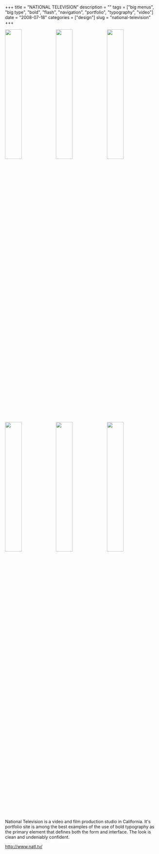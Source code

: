 +++
title = "NATIONAL TELEVISION"
description = ""
tags = ["big menus", "big type", "bold", "flash", "navigation", "portfolio", "typography", "video"]
date = "2008-07-18"
categories = ["design"]
slug = "national-television"
+++


<div id="screens-thumbs" class="clearfix mt1-5">
<a href="//media.konigi.com/design/nationaltv-1.jpg" class="group" rel="group"><img src="//media.konigi.com/design/nationaltv-1.png" alt="" class="thumb" style="width: 33%; max-width: 33%;padding: 0 1px 1px 0" /></a><a href="//media.konigi.com/design/nationaltv-2.jpg" class="group" rel="group"><img src="//media.konigi.com/design/nationaltv-2.png" alt="" class="thumb" style="width: 33%; max-width: 33%;padding: 0 1px 1px 0" /></a><a href="//media.konigi.com/design/nationaltv-3.jpg" class="group" rel="group"><img src="//media.konigi.com/design/nationaltv-3.png" alt="" class="thumb" style="width: 33%; max-width: 33%;padding: 0 1px 1px 0" /></a><a href="//media.konigi.com/design/nationaltv-4.jpg" class="group" rel="group"><img src="//media.konigi.com/design/nationaltv-4.png" alt="" class="thumb" style="width: 33%; max-width: 33%;padding: 0 1px 1px 0" /></a><a href="//media.konigi.com/design/nationaltv-5.jpg" class="group" rel="group"><img src="//media.konigi.com/design/nationaltv-5.png" alt="" class="thumb" style="width: 33%; max-width: 33%;padding: 0 1px 1px 0" /></a><a href="//media.konigi.com/design/nationaltv-6.jpg" class="group" rel="group"><img src="//media.konigi.com/design/nationaltv-6.png" alt="" class="thumb" style="width: 33%; max-width: 33%;padding: 0 1px 1px 0" /></a>
</div>   
<p>National Television is a video and film production studio in California. It's portfolio site is among the best examples of the use of bold typography as the primary element that defines both the form and interface. The look is clean and undeniably confident.</p>
<p><a href="http://www.natl.tv/">http://www.natl.tv/</a></p>  
